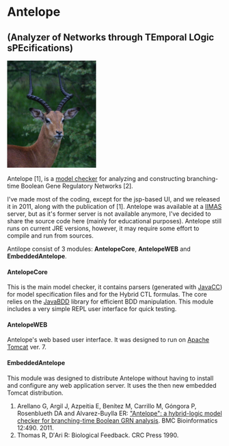 # Antelope 
## (Analyzer of Networks through TEmporal LOgic sPEcifications)

![Image of and Antelope](antelope.png)

Antelope [1], is a  [model checker](https://en.wikipedia.org/wiki/Model_checking) for analyzing and constructing branching-time Boolean Gene Regulatory Networks [2].

I've made most of the coding, except for the jsp-based UI, and we released it in 2011, along with the publication of [1]. Antelope was available at a [IIMAS](https://www.iimas.unam.mx/en/home) server, but as it's former server is not available anymore, I've decided to share the source code here (mainly for educational purposes). Antelope still runs on current JRE versions, however, it may require some effort to compile and run from sources.

Antilope consist of 3 modules: __AntelopeCore__, __AntelopeWEB__ and __EmbeddedAntelope__.

#### AntelopeCore
This is the main model checker, it contains parsers (generated with [JavaCC](https://javacc.org/)) for model specification files and for the Hybrid CTL formulas. The core relies on the [JavaBDD](http://javabdd.sourceforge.net/) library for efficient BDD manipulation. This module includes a very simple REPL user interface for quick testing.

#### AntelopeWEB
Antelope's web based user interface. It was designed to run on [Apache Tomcat](http://tomcat.apache.org/) ver. 7.

#### EmbeddedAntelope
This module was designed to distribute Antelope without having to install and configure any web application server. It uses the then new embedded Tomcat distribution.

1. Arellano G, Argil J, Azpeitia E, Benítez M, Carrillo M, Góngora P, Rosenblueth DA and Alvarez-Buylla ER: ["Antelope": a hybrid-logic model checker for branching-time Boolean GRN analysis](http://www.biomedcentral.com/1471-2105/12/490/abstract). BMC Bioinformatics 12:490. 2011.
2. Thomas R, D′Ari R: Biological Feedback. CRC Press 1990.

